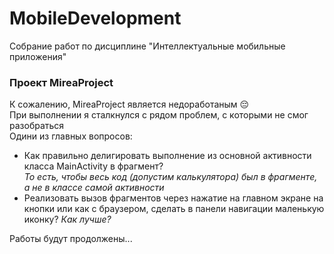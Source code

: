 # MobileDevelopment

Собрание работ по дисциплине "Интеллектуальные мобильные приложения"

### Проект MireaProject

К сожалению, MireaProject является недоработаным :pensive: <br>
При выполнении я сталкнулся с рядом проблем, с которыми не смог разобраться <br>
Одини из главных вопросов: <br>
* Как правильно делигировать выполнение из основной активности класса MainActivity в фрагмент? <br>
*То есть, чтобы весь код (допустим калькулятора) был в фрагменте, а не в классе самой активности* <br>
* Реализовать вызов фрагментов через нажатие на главном экране на кнопки или как с браузером, сделать в панели навигации маленькую иконку?
*Как лучше?*

Работы будут продолжены...

